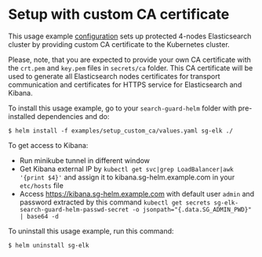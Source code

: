 
# Setup with custom CA certificate

This usage example [configuration](https://git.floragunn.com/search-guard/search-guard-flx-helm-charts/-/blob/main/common/examples/setup_custom_ca/values.yaml) sets up protected 4-nodes Elasticsearch cluster by providing custom CA certificate to the Kubernetes cluster. 

Please, note, that you are expected to provide your own CA certificate with the `crt.pem` and `key.pem` files in `secrets/ca` folder.
This CA certificate will be used to generate all Elasticsearch nodes certificates for transport communication and certificates for HTTPS service for Elasticsearch and Kibana.


To install this usage example, go to your `search-guard-helm` folder with pre-installed dependencies and do:
```
$ helm install -f examples/setup_custom_ca/values.yaml sg-elk ./ 
```


 To get access to Kibana:
  * Run minikube tunnel in different window
  * Get Kibana external IP by `kubectl get svc|grep LoadBalancer|awk '{print $4}'` and assign it to kibana.sg-helm.example.com in your `etc/hosts` file
  * Access https://kibana.sg-helm.example.com with default user `admin` and password extracted by this command `kubectl get secrets sg-elk-search-guard-helm-passwd-secret -o jsonpath="{.data.SG_ADMIN_PWD}" | base64 -d`

To uninstall this usage example, run this command:
```
$ helm uninstall sg-elk  
```